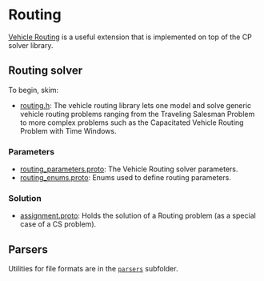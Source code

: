 # Routing

[Vehicle Routing](http://en.wikipedia.org/wiki/Vehicle_routing) is a useful
extension that is implemented on top of the CP solver library.

## Routing solver

To begin, skim:

*   [routing.h](../routing/routing.h): The
    vehicle routing library lets one model and solve generic vehicle routing
    problems ranging from the Traveling Salesman Problem to more complex
    problems such as the Capacitated Vehicle Routing Problem with Time Windows.

### Parameters

*   [routing_parameters.proto](../routing/parameters.proto):
    The Vehicle Routing solver parameters.
*   [routing_enums.proto](../routing/enums.proto):
    Enums used to define routing parameters.

### Solution

*   [assignment.proto](../constraint_solver/assignment.proto):
    Holds the solution of a Routing problem (as a special case of a CS problem).

## Parsers

Utilities for file formats are in the
[`parsers`](../routing/parsers) subfolder.
